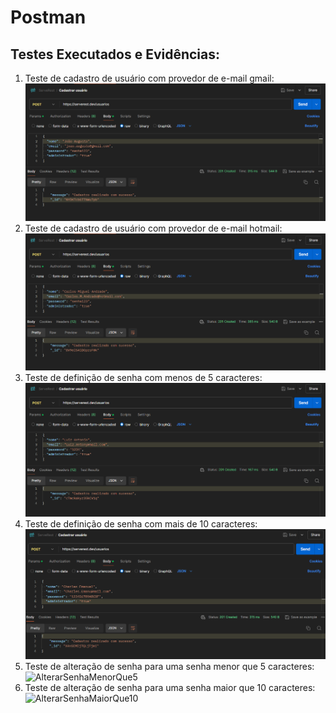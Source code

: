 # Postman
## Testes Executados e Evidências:
1) Teste de cadastro de usuário com provedor de e-mail gmail:
![CadastroUsuarioGmail](https://github.com/ItzOliver/Programa_de_Bolsas_AWS_for_Software_Quality_Test_Automation/blob/pb_sprint2/src/CadastroUsuarioGmail.png?raw=true)
2) Teste de cadastro de usuário com provedor de e-mail hotmail:
![CadastroUsuarioHotmail](https://github.com/ItzOliver/Programa_de_Bolsas_AWS_for_Software_Quality_Test_Automation/blob/pb_sprint2/src/CadastroUsuarioHotmail.png?raw=true)
3) Teste de definição de senha com menos de 5 caracteres:
![SenhaMenorQue5](https://github.com/ItzOliver/Programa_de_Bolsas_AWS_for_Software_Quality_Test_Automation/blob/pb_sprint2/src/SenhaMenorQue5.png?raw=true)
4) Teste de definição de senha com mais de 10 caracteres:
![SenhaMaiorQue10](https://github.com/ItzOliver/Programa_de_Bolsas_AWS_for_Software_Quality_Test_Automation/blob/pb_sprint2/src/SenhaMaiorQue10.png?raw=true)
5) Teste de alteração de senha para uma senha menor que 5 caracteres:
![AlterarSenhaMenorQue5]()
6) Teste de alteração de senha para uma senha maior que 10 caracteres:
![AlterarSenhaMaiorQue10]()